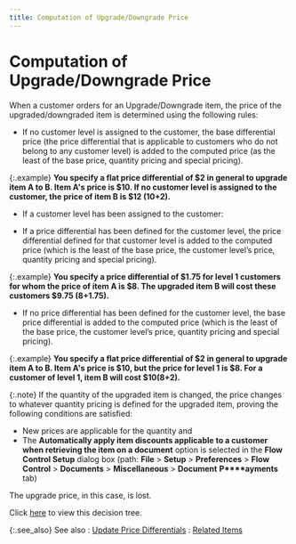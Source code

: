 ```yaml
---
title: Computation of Upgrade/Downgrade Price
---
```


# Computation of Upgrade/Downgrade Price


When a customer orders for an Upgrade/Downgrade item, the price of the  upgraded/downgraded item is determined using the following rules:

- If no customer  level is assigned to the customer, the base differential price (the price  differential that is applicable to customers who do not belong to any  customer level) is added to the computed price (as the least of the base  price, quantity pricing and special pricing).



{:.example}
**You specify a flat price differential of $2  in general to upgrade item A to B. Item A's price is $10. If no customer  level is assigned to the customer, the price of item B is $12 (10+2).**

- If a customer  level has been assigned to the customer:


- If a price differential  has been defined for the customer level, the price differential defined  for that customer level is added to the computed price (which is the least  of the base price, the customer level’s price, quantity pricing and special  pricing).



{:.example}
**You specify a price differential of $1.75  for level 1 customers for whom the price of item A is $8. The upgraded  item B will cost these customers $9.75 (8+1.75).**

- If no price differential  has been defined for the customer level, the base price differential is  added to the computed price (which is the least of the base price, the  customer level’s price, quantity pricing and special pricing).



{:.example}
**You specify a flat price differential of $2  in general to upgrade item A to B. Item A's price is $10, but the price  for level 1 is $8. For a customer of level 1, item B will cost $10(8+2).**


{:.note}
If the quantity of the upgraded item is changed, the price changes to  whatever quantity pricing is defined for the upgraded item, proving the  following conditions are satisfied:

- New prices are  applicable for the quantity and
- The **Automatically 
 apply item discounts applicable to a customer when retrieving the item 
 on a document** option is selected in the **Flow 
 Control Setup** dialog box (path: **File**  > **Setup** > **Preferences**  > **Flow** **Control**  > **Documents** > **Miscellaneous**  > **Document** **P****ayments** tab)



The upgrade price, in this case, is lost.


Click [here]({{site.mi_baseurl}}/misc/computation_of_item_upgrade_downgrade_price_flowchart.html)  to view this decision tree.


{:.see_also}
See also
: [Update  Price Differentials]({{site.mi_baseurl}}/misc/update_price_differentials.html)
: [Related Items]({{site.mi_baseurl}}/the-items-browser/other-options/related_items.html)
